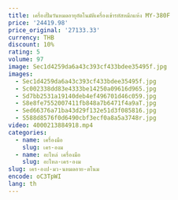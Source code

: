 ```yaml
---
title: เครื่องปั๊มวันหมดอายุอัตโนมัติเครื่องเข้ารหัสหมึกแห้ง MY-380F
price: '24419.98'
price_original: '27133.33'
currency: THB
discount: 10%
rating: 5
volume: 97
image: Sec1d4259da6a43c393cf433bdee35495f.jpg
images:
  - Sec1d4259da6a43c393cf433bdee35495f.jpg
  - Sc002338dd83e4333be14250a09616d965.jpg
  - Sd7bb2531a19140deb4ef496701d46c059.jpg
  - S8e8fe7552007411fb848a7b6471f4a9aT.jpg
  - Sed66376a71ba43d29f132e51d3f085816.jpg
  - S588d8576f0d6490cbf3ecf0a8a5a3748r.jpg
video: 4000213884918.mp4
categories:
  - name: เครื่องมือ
    slug: เคร-องม
  - name: อะไหล่ เครื่องมือ
    slug: อะไหล-เคร-องม
slug: เคร-องป-มว-นหมดอาย-ตโนม
encode: oC3TpWI
lang: th
---
```

  